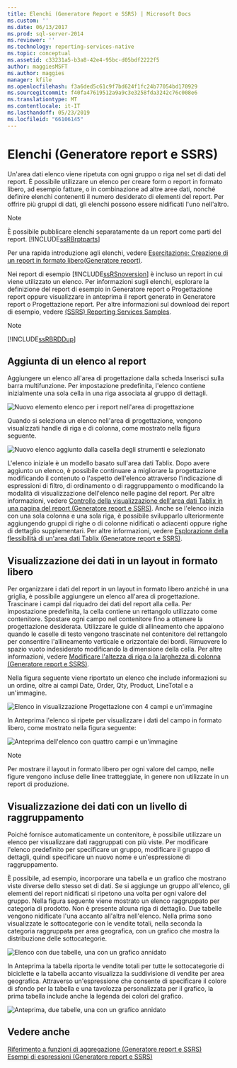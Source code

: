 ```yaml
---
title: Elenchi (Generatore Report e SSRS) | Microsoft Docs
ms.custom: ''
ms.date: 06/13/2017
ms.prod: sql-server-2014
ms.reviewer: ''
ms.technology: reporting-services-native
ms.topic: conceptual
ms.assetid: c33231a5-b3a8-42e4-95bc-d05bdf2222f5
author: maggiesMSFT
ms.author: maggies
manager: kfile
ms.openlocfilehash: f3a6ded5c61c9f7bd624f1fc24b77054bd170929
ms.sourcegitcommit: f40fa47619512a9a9c3e3258fda3242c76c008e6
ms.translationtype: MT
ms.contentlocale: it-IT
ms.lasthandoff: 05/23/2019
ms.locfileid: "66106145"
---
```

# <a name="lists-report-builder-and-ssrs"></a>Elenchi (Generatore report e SSRS)
  Un'area dati elenco viene ripetuta con ogni gruppo o riga nel set di dati del report. È possibile utilizzare un elenco per creare form o report in formato libero, ad esempio fatture, o in combinazione ad altre aree dati, nonché definire elenchi contenenti il numero desiderato di elementi del report. Per offrire più gruppi di dati, gli elenchi possono essere nidificati l'uno nell'altro.  
  
> [!NOTE]  
>  È possibile pubblicare elenchi separatamente da un report come parti del report. [!INCLUDE[ssRBrptparts](../../includes/ssrbrptparts-md.md)]  
  
 Per una rapida introduzione agli elenchi, vedere [Esercitazione: Creazione di un report in formato libero&#40;Generatore report&#41;](../tutorial-creating-a-free-form-report-report-builder.md).  
  
 Nei report di esempio [!INCLUDE[ssRSnoversion](../../includes/ssrsnoversion-md.md)] è incluso un report in cui viene utilizzato un elenco. Per informazioni sugli elenchi, esplorare la definizione del report di esempio in Generatore report o Progettazione report oppure visualizzare in anteprima il report generato in Generatore report o Progettazione report. Per altre informazioni sul download dei report di esempio, vedere [(SSRS) Reporting Services Samples](https://go.microsoft.com/fwlink/?LinkID=198283).  
  
> [!NOTE]  
>  [!INCLUDE[ssRBRDDup](../../includes/ssrbrddup-md.md)]  
  
##  <a name="AddingList"></a> Aggiunta di un elenco al report  
 Aggiungere un elenco all'area di progettazione dalla scheda Inserisci sulla barra multifunzione. Per impostazione predefinita, l'elenco contiene inizialmente una sola cella in una riga associata al gruppo di dettagli.  
  
 ![Nuovo elemento elenco per i report nell'area di progettazione](../media/rs-listtemplatenew.gif "Nuovo elemento elenco per i report nell'area di progettazione")  
  
 Quando si seleziona un elenco nell'area di progettazione, vengono visualizzati handle di riga e di colonna, come mostrato nella figura seguente.  
  
 ![Nuovo elenco aggiunto dalla casella degli strumenti e selezionato](../media/rs-listtemplatenewselected.gif "Nuovo elenco aggiunto dalla casella degli strumenti e selezionato")  
  
 L'elenco iniziale è un modello basato sull'area dati Tablix. Dopo avere aggiunto un elenco, è possibile continuare a migliorare la progettazione modificando il contenuto o l'aspetto dell'elenco attraverso l'indicazione di espressioni di filtro, di ordinamento o di raggruppamento o modificando la modalità di visualizzazione dell'elenco nelle pagine del report. Per altre informazioni, vedere [Controllo della visualizzazione dell'area dati Tablix in una pagina del report &#40;Generatore report e SSRS&#41;](controlling-the-tablix-data-region-display-on-a-report-page.md). Anche se l'elenco inizia con una sola colonna e una sola riga, è possibile svilupparlo ulteriormente aggiungendo gruppi di righe o di colonne nidificati o adiacenti oppure righe di dettaglio supplementari. Per altre informazioni, vedere [Esplorazione della flessibilità di un'area dati Tablix &#40;Generatore report e SSRS&#41;](exploring-the-flexibility-of-a-tablix-data-region-report-builder-and-ssrs.md).  
  

  
##  <a name="DisplayingLayout"></a> Visualizzazione dei dati in un layout in formato libero  
 Per organizzare i dati del report in un layout in formato libero anziché in una griglia, è possibile aggiungere un elenco all'area di progettazione. Trascinare i campi dal riquadro dei dati del report alla cella. Per impostazione predefinita, la cella contiene un rettangolo utilizzato come contenitore. Spostare ogni campo nel contenitore fino a ottenere la progettazione desiderata. Utilizzare le guide di allineamento che appaiono quando le caselle di testo vengono trascinate nel contenitore del rettangolo per consentire l'allineamento verticale e orizzontale dei bordi. Rimuovere lo spazio vuoto indesiderato modificando la dimensione della cella. Per altre informazioni, vedere [Modificare l'altezza di riga o la larghezza di colonna &#40;Generatore report e SSRS&#41;](change-row-height-or-column-width-report-builder-and-ssrs.md).  
  
 Nella figura seguente viene riportato un elenco che include informazioni su un ordine, oltre ai campi Date, Order, Qty, Product, LineTotal e a un'immagine.  
  
 ![Elenco in visualizzazione Progettazione con 4 campi e un'immagine](../media/rs-basiclistformdesign.gif "Elenco in visualizzazione Progettazione con 4 campi e un'immagine")  
  
 In Anteprima l'elenco si ripete per visualizzare i dati del campo in formato libero, come mostrato nella figura seguente:  
  
 ![Anteprima dell'elenco con quattro campi e un'immagine](../media/rs-basiclistformpreview.gif "Anteprima dell'elenco con quattro campi e un'immagine")  
  
> [!NOTE]  
>  Per mostrare il layout in formato libero per ogni valore del campo, nelle figure vengono incluse delle linee tratteggiate, in genere non utilizzate in un report di produzione.  
  

  
##  <a name="DisplayingGrouping"></a> Visualizzazione dei dati con un livello di raggruppamento  
 Poiché fornisce automaticamente un contenitore, è possibile utilizzare un elenco per visualizzare dati raggruppati con più viste. Per modificare l'elenco predefinito per specificare un gruppo, modificare il gruppo di dettagli, quindi specificare un nuovo nome e un'espressione di raggruppamento.  
  
 È possibile, ad esempio, incorporare una tabella e un grafico che mostrano viste diverse dello stesso set di dati. Se si aggiunge un gruppo all'elenco, gli elementi del report nidificati si ripetono una volta per ogni valore del gruppo. Nella figura seguente viene mostrato un elenco raggruppato per categoria di prodotto. Non è presente alcuna riga di dettaglio. Due tabelle vengono nidificate l'una accanto all'altra nell'elenco. Nella prima sono visualizzate le sottocategorie con le vendite totali, nella seconda la categoria raggruppata per area geografica, con un grafico che mostra la distribuzione delle sottocategorie.  
  
 ![Elenco con due tabelle, una con un grafico annidato](../media/rs-basiclistgroupdesign.gif "Elenco con due tabelle, una con un grafico annidato")  
  
 In Anteprima la tabella riporta le vendite totali per tutte le sottocategorie di biciclette e la tabella accanto visualizza la suddivisione di vendite per area geografica. Attraverso un'espressione che consente di specificare il colore di sfondo per la tabella e una tavolozza personalizzata per il grafico, la prima tabella include anche la legenda dei colori del grafico.  
  
 ![Anteprima, due tabelle, una con un grafico annidato](../media/rs-basiclistgrouppreview.gif "Anteprima, due tabelle, una con un grafico annidato")  
  

  
## <a name="see-also"></a>Vedere anche  
 [Riferimento a funzioni di aggregazione &#40;Generatore report e SSRS&#41;](report-builder-functions-aggregate-functions-reference.md)   
 [Esempi di espressioni &#40;Generatore report e SSRS&#41;](expression-examples-report-builder-and-ssrs.md)  
  
  

